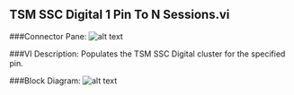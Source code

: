 ## **TSM SSC Digital 1 Pin To N Sessions.vi**
###Connector Pane:
![alt text](/Instrument%20Control/Digital/TSM/TSM%20SSC%20Digital%201%20Pin%20To%20N%20Sessions.vic.png "TSM SSC Digital 1 Pin To N Sessions.vi connector pane")

###VI Description:
Populates the TSM SSC Digital cluster for the specified pin.

###Block Diagram:
![alt text](/Instrument%20Control/Digital/TSM/TSM%20SSC%20Digital%201%20Pin%20To%20N%20Sessions.vid.png "TSM SSC Digital 1 Pin To N Sessions.vi block diagram")
